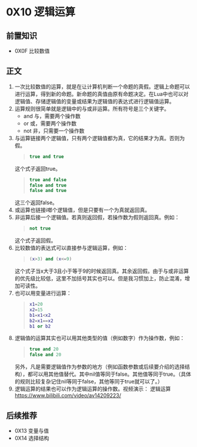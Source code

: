 # 0X10 逻辑运算

## 前置知识

* 0X0F 比较数值

## 正文

1. 一次比较数值的运算，就是在让计算机判断一个命题的真假。逻辑上命题可以进行运算，得到新的命题。新命题的真值由原有命题决定。在Lua中也可以对逻辑值、存储逻辑值的变量或结果为逻辑值的表达式进行逻辑值运算。
1. 运算规则很简单就是逻辑中的与或非运算。所有符号是三个关键字。
    * and 与，需要两个操作数
    * or 或，需要两个操作数
    * not 非，只需要一个操作数
1. 与运算链接两个逻辑值，只有两个逻辑值都为真，它的结果才为真。否则为假。
    >```lua
    >true and true
    >```
    这个式子返回true。
    >```lua
    >true and false
    >false and true
    >false and true
    >```
    这三个返回false。
1. 或运算也链接i啷个逻辑值，但是只要有一个为真就返回真。
1. 非运算后接一个逻辑值。若真则返回假，若操作数为假则返回真。例如：
    >```lua
    >not true
    >```
    这个式子返回假。
1. 比较数值的表达式可以直接参与逻辑运算，例如：
    >```lua
    >(x>3) and (x<=9)
    >```
    这个式子当x大于3且小于等于9的时候返回真。其余返回假。由于与或非运算的优先级比较低，这里不加括号其实也可以。但是我习惯加上，防止混淆，增加可读性。
1. 也可以用变量进行运算：
    >```lua
    >x1=20
    >x2=15
    >b1=x1<x2
    >b2=x1==x2
    >b1 or b2
    >```
1. 逻辑值的运算其实也可以用其他类型的值（例如数字）作为操作数，例如：
    >```lua
    >true and 20
    >false and 20
    >```
    另外，凡是需要逻辑值作为参数的地方（例如函数参数或后续要介绍的选择结构），都可以用其他值替代。其中nil值等同于false。其他值等同于true。（具体的规则比较复杂记住nil等同于false，其他等同于true就可以了。）
1. 逻辑运算的结果也可以作为逻辑运算的操作数。视频演示： 逻辑运算 <https://www.bilibili.com/video/av14209223/>

## 后续推荐

* 0X13 变量与值
* 0X14 选择结构
